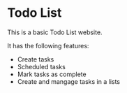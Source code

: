 # Todo List

This is a basic Todo List website.

It has the following features:

- Create tasks
- Scheduled tasks
- Mark tasks as complete
- Create and mangage tasks in a lists
